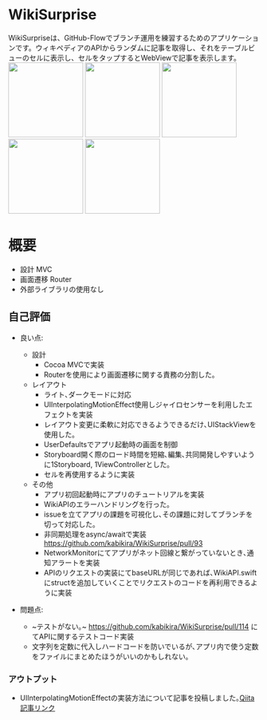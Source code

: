 # WikiSurprise
WikiSurpriseは、GitHub-Flowでブランチ運用を練習するためのアプリケーションです。ウィキペディアのAPIからランダムに記事を取得し、それをテーブルビューのセルに表示し、セルをタップするとWebViewで記事を表示します。  
<img width="150" src="https://github.com/user-attachments/assets/81b2c6ea-3ef9-44e5-903b-5c856f8a5093">
<img width="150" src="https://github.com/user-attachments/assets/85bf76ef-2ce8-4b27-959e-4153fd6ed73a">
<img width="150" src="https://github.com/user-attachments/assets/71ab7dc9-9d9b-4ad9-81d4-c86320e945a0">
<img width="150" src="https://github.com/user-attachments/assets/706dabba-11bc-406c-a8f5-6af539a74730">
<img width="150" src="https://github.com/user-attachments/assets/faefe5fd-69c6-497a-bc70-1e6b36d4e205">


# 概要
* 設計 MVC  
* 画面遷移 Router  
* 外部ライブラリの使用なし  

## 自己評価
- 良い点:
	-  設計
		- Cocoa MVCで実装
		- Routerを使用により画面遷移に関する責務の分割した｡
	- レイアウト
		- ライト､ダークモードに対応
		- UIInterpolatingMotionEffect使用しジャイロセンサーを利用したエフェクトを実装
		- レイアウト変更に柔軟に対応できるようできるだけ､UIStackViewを使用した｡
		- UserDefaultsでアプリ起動時の画面を制御
		- Storyboard開く際のロード時間を短縮､編集､共同開発しやすいように1Storyboard, 1ViewControllerとした｡
  		- セルを再使用するように実装
  - その他
    - アプリ初回起動時にアプリのチュートリアルを実装
    - WikiAPIのエラーハンドリングを行った｡
    - issueを立てアプリの課題を可視化し､その課題に対してブランチを切って対応した｡
    - 非同期処理をasync/awaitで実装 https://github.com/kabikira/WikiSurprise/pull/93
    - NetworkMonitorにてアプリがネット回線と繋がっていないとき､通知アラートを実装
    - APIのリクエストの実装にてbaseURLが同じであれば､WikiAPI.swiftにstructを追加していくことでリクエストのコードを再利用できるように実装




- 問題点:
  - ~テストがない｡~ https://github.com/kabikira/WikiSurprise/pull/114 にてAPIに関するテストコード実装
  - 文字列を定数に代入しハードコードを防いでいるが､アプリ内で使う定数をファイルにまとめたほうがいいのかもしれない｡

### アウトプット
- UIInterpolatingMotionEffectの実装方法について記事を投稿しました｡[Qiita記事リンク](https://qiita.com/Imael/items/1f66307e08243bbea825) 





